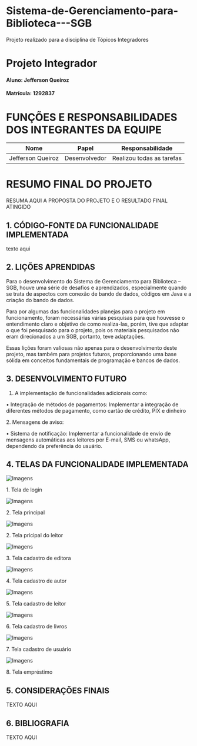 # Sistema-de-Gerenciamento-para-Biblioteca---SGB
Projeto realizado para a disciplina de Tópicos Integradores

# Projeto Integrador

#### Aluno: Jefferson Queiroz
#### Matrícula: 1292837

# FUNÇÕES E RESPONSABILIDADES DOS INTEGRANTES DA EQUIPE

|Nome           |Papel         |Responsabilidade |
|:-------------:|:------------:|:---------------:|
|    Jefferson Queiroz       |Desenvolvedor       |     Realizou todas as tarefas |

# RESUMO FINAL DO PROJETO
RESUMA AQUI A PROPOSTA DO PROJETO E O RESULTADO FINAL ATINGIDO

## 1. CÓDIGO-FONTE DA FUNCIONALIDADE IMPLEMENTADA

texto aqui

## 2. LIÇÕES APRENDIDAS

 <p>Para o desenvolvimento do Sistema de Gerenciamento para Biblioteca – SGB, houve uma série de desafios e aprendizados, especialmente quando se trata de aspectos com conexão de bando de dados, códigos em Java e a criação do bando de dados.</p>
<p>Para por algumas das funcionalidades planejas para o projeto em funcionamento, foram necessárias várias pesquisas para que houvesse o entendimento claro e objetivo de como realiza-las, porém, tive que adaptar o que foi pesquisado para o projeto, pois os materiais pesquisados não eram direcionados a um SGB, portanto, teve adaptações.</p>
<p>Essas lições foram valiosas não apenas para o desenvolvimento deste projeto, mas também para projetos futuros, proporcionando uma base sólida em conceitos fundamentais de programação e bancos de dados.</p>

## 3. DESENVOLVIMENTO FUTURO

1. A implementação de funcionalidades adicionais como:<p></p>
<p>•	Integração de métodos de pagamentos: Implementar a integração de diferentes métodos de pagamento, como cartão de crédito, PIX e dinheiro</p>
<p></p>
2. Mensagens de aviso:<p></p>
<p>•	Sistema de notificação: Implementar a funcionalidade de envio de mensagens automáticas aos leitores por E-mail, SMS ou whatsApp, dependendo da preferência do usuário.</p>

## 4. TELAS DA FUNCIONALIDADE IMPLEMENTADA
![Imagens](https://github.com/jeffersonqpm/Sistema-de-Gerenciamento-para-Biblioteca---SGB/blob/main/Imagens/01.png)
<p></p>1. Tela de login
<p></p>



![Imagens](https://github.com/jeffersonqpm/Sistema-de-Gerenciamento-para-Biblioteca---SGB/blob/main/Imagens/02.png)
<p></p>2. Tela principal
<p></p>

![Imagens](https://github.com/jeffersonqpm/Sistema-de-Gerenciamento-para-Biblioteca---SGB/blob/main/Imagens/09.png)
<p></p>2. Tela pricipal do leitor
<p></p>

![Imagens](https://github.com/jeffersonqpm/Sistema-de-Gerenciamento-para-Biblioteca---SGB/blob/main/Imagens/03.png)
<p></p>3. Tela cadastro de editora
<p></p>

![Imagens](https://github.com/jeffersonqpm/Sistema-de-Gerenciamento-para-Biblioteca---SGB/blob/main/Imagens/04.png)
<p></p>4. Tela cadastro de autor
<p></p>

![Imagens](https://github.com/jeffersonqpm/Sistema-de-Gerenciamento-para-Biblioteca---SGB/blob/main/Imagens/05.png)
<p></p>5. Tela cadastro de leitor
<p></p>

![Imagens](https://github.com/jeffersonqpm/Sistema-de-Gerenciamento-para-Biblioteca---SGB/blob/main/Imagens/06.png)
<p></p>6. Tela cadastro de livros
<p></p>

![Imagens](https://github.com/jeffersonqpm/Sistema-de-Gerenciamento-para-Biblioteca---SGB/blob/main/Imagens/07.png)
<p></p>7. Tela cadastro de usuário
<p></p>

![Imagens](https://github.com/jeffersonqpm/Sistema-de-Gerenciamento-para-Biblioteca---SGB/blob/main/Imagens/08.png)
<p></p>8. Tela empréstimo
<p></p>

## 5. CONSIDERAÇÕES FINAIS
TEXTO AQUI
## 6. BIBLIOGRAFIA
TEXTO AQUI









